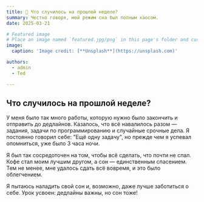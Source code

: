 ```yaml
---
title: 🎉 Что случилось на прошлой неделе?
summary: Честно говоря, мой режим сна был полным хаосом.
date: 2025-03-21

# Featured image
# Place an image named `featured.jpg/png` in this page's folder and customize its options here.
image:
  caption: 'Image credit: [**Unsplash**](https://unsplash.com)'

authors:
  - admin
  - Ted

---
```


## Что случилось на прошлой неделе?

У меня было так много работы, которую нужно было закончить и отправить до дедлайнов. Казалось, что всё навалилось разом — задания, задачи по программированию и случайные срочные дела. Я постоянно говорил себе: "Ещё одну задачу", но прежде чем я успевал опомниться, уже было 3 часа ночи.

Я был так сосредоточен на том, чтобы всё сделать, что почти не спал. Кофе стал моим лучшим другом, а сон — единственным спасением. Тем не менее, мне удалось сдать всё вовремя, и это было облегчением.

Я пытаюсь наладить свой сон и, возможно, даже лучше заботиться о себе. Урок усвоен: дедлайны важны, но сон тоже!
